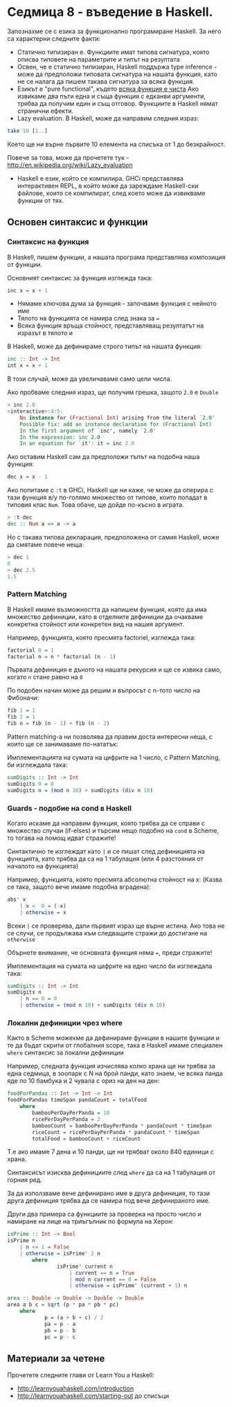 # Седмица 8 - въведение в Haskell.

Запознахме се с езика за функционално програмиране Haskell.
За него са характерни следните факти:

* Статично типизиран е. Функциите имат типова сигнатура, която описва типовете на параметрите и типът на резултата
* Освен, че е статично типизиран, Haskell поддържа type inference - може да предположи типовата сигнатура на нашата функция, като не се налага да пишем такава сигнатура за всяка функция.
* Езикът е "pure functional", където [всяка функция е чиста](http://en.wikipedia.org/wiki/Pure_function) Ако извикаме два пъти една и съща функция с едканви аргументи, трябва да получим един и същ отговор. Функциите в Haskell нямат странични ефекти.
* Lazy evaluation. В Haskell, може да направим следния израз:

```haskell
take 10 [1..]
```

Което ще ни върне първите 10 елемента на списъка от 1 до безкрайност.

Повече за това, може да прочетете тук - http://en.wikipedia.org/wiki/Lazy_evaluation

* Haskell е език, който се компилира. GHCi представлява интерактивен REPL, в който може да зареждаме Haskell-ски файлове, които се компилират, след което може да извикваме функции от тях.

## Основен синтаксис и функции

### Синтаксис на функция

В Haskell, пишем функции, а нашата програма представлява композиция от функции.

Основният синтаксис за функция изглежда така:

```haskell
inc x = x + 1
```

* Нямаме ключова дума за функция - започваме функция с нейното име
* Тялото на функцията се намира след знака за `=`
* Всяка функция връща стойност, представляващ резултатът на изразът в тялото и

В Haskell, може да дефинираме строго типът на нашата функция:

```haskell
inc :: Int -> Int
int x = x + 1
```

В този случай, може да увеличаваме само цели числа.

Ако пробваме следния израз, ще получим грешка, защото `2.0` e `Double`

```haskell
> inc 2.0
<interactive>:4:5:
    No instance for (Fractional Int) arising from the literal `2.0'
    Possible fix: add an instance declaration for (Fractional Int)
    In the first argument of `inc', namely `2.0'
    In the expression: inc 2.0
    In an equation for `it': it = inc 2.0
```

Ако оставим Haskell сам да предположи тъпът на подобна наша функция:

```haskell
dec x = x - 1
```

Ако попитаме с `:t` в GHCi, Haskell ще ни каже, че може да оперира с тази функция в/у по-голямо множество от типове, които попадат в типовия клас `Num`. Това обаче, ще дойде по-късно в играта.

```haskell
> :t dec
dec :: Num a => a -> a
```

Но с такава типова декларация, предположена от самия Haskell, може да смятаме повече неща:

```haskell
> dec 1
0
> dec 2.5
1.5
```

### Pattern Matching

В Haskell имаме възможността да напишем функция, която да има множество дефиниции, като в отделните дефиниции да очакваме конкретна стойност или конкретен вид на нашия аргумент.

Например, функцията, която пресмята factoriel, изглежда така:

```haskell
factorial 0 = 1
factorial n = n * factorial (n - 1)
```

Първата дефиниция е дъното на нашата рекурсия и ще се извика само, когато `n` стане равно на `0`

По подобен начин може да решим и въпросът с n-тото число на Фибоначи:

```haskell
fib 1 = 1
fib 2 = 1
fib n = fib (n - 1) + fib (n - 2)
```

Pattern matching-a ни позволява да правим доста интересни неща, с които ще се занимаваме по-нататък:

Имплементацията на сумата на цифрите на 1 число, с Pattern Matching, би изглеждала така:

```haskell
sumDigits :: Int -> Int
sumDigits 0 = 0
sumDigits n = (mod n 10) + sumDigits (div n 10)
```

### Guards - подобие на cond в Haskell

Когато искаме да направим функция, която трябва да се справи с множество случаи (if-elses) и търсим нещо подобно на `cond` в Scheme, то тогава на помощ идват стражите!

Синтактично те изглеждат като `|` и се пишат след дефиницията на функцията, като трябва да са на 1 табулация (или 4 разстояния от началото на функцията)

Например, функцията, която пресмята абсолютна стойност на x: (Казва се така, защото вече имаме подобна вградена):

```haskell
abs' x
    | x <  0 = (-x)
    | otherwise = x
```

Всеки `|` се проверява, дали първият израз ще върне истина. Ако това не се случи, се продължава към следващите стражи до достигане на `otherwise`


Обърнете внимание, че основната функция няма `=`, преди стражите!

Имплементация на сумата на цифрите на едно число би изглеждала така:

```haskell
sumDigits :: Int -> Int
sumDigits n
    | n == 0 = 0
    | otherwise = (mod n 10) + sumDigits (div n 10)
```

### Локални дефиниции чрез where

Както в Scheme можехме да дефинираме функции в нашите функции и те да бъдат скрити от глобалния scope, така в Haskell имаме специален `where` синтаксис за локални дефиниции

Например, следната функция изчислява колко храна ще ни трябва за една седмица, в зоопарк с N на брой панди, като знаем, че всяка панда яде по 10 бамбука и 2 чувала с ориз на ден на ден:

```haskell
foodForPandas :: Int -> Int -> Int
foodForPandas timeSpan pandaCount = totalFood
    where
        bambooPerDayPerPanda = 10
        ricePerDayPerPanda = 2
        bambooCount = bambooPerDayPerPanda * pandaCount * timeSpan
        riceCount = ricePerDayPerPanda * pandaCount * timeSpan
        totalFood = bambooCount + riceCount
```

Т.е ако имаме 7 дена и 10 панди, ще ни трябват около 840 единици с храна.

Синтаксисът изисква дефинициите след `where` да са на 1 табулация от горния ред.

За да използваме вече дефинирано име в друга дефиниция, то тази друга дефиниция трябва да се намира под вече дефинираното име.

Други два примера са функциите за проверка на просто число и намиране на лице на триъгълник по формула на Херон:

```haskell
isPrime :: Int -> Bool
isPrime n
    | n <= 1 = False
    | otherwise = isPrime' 2 n
        where
                isPrime' current n
                    | current == n = True
                    | mod n current == 0 = False
                    | otherwise = isPrime' (current + 1) n
```

```haskell
area :: Double -> Double -> Double -> Double
area a b c = sqrt (p * pa * pb * pc)
    where
            p = (a + b + c) / 2
            pa = p - a
            pb = p - b
            pc = p - c
```

## Материали за четене

Прочетете следните глави от Learn You a Haskell:

* http://learnyouahaskell.com/introduction
* http://learnyouahaskell.com/starting-out до списъци
